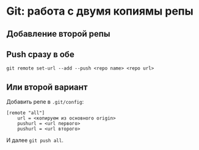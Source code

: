 # Git: работа с двумя копиямы репы

## Добавление второй репы

## Push сразу в обе

```shell
git remote set-url --add --push <repo name> <repo url>
```

## Или второй вариант

Добавить репе в `.git/config`:

```shell
[remote "all"]
	url = <копируем из основного origin>
	pushurl = <url первого>
	pushurl = <url второго>
```

И далее `git push all`.